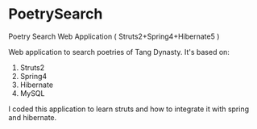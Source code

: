 # PoetrySearch

Poetry Search Web Application ( Struts2+Spring4+Hibernate5 )

Web application to search poetries of Tang Dynasty. It's based on:

1. Struts2
2. Spring4
3. Hibernate
4. MySQL

I coded this application to learn struts and how to integrate it with spring and hibernate.
